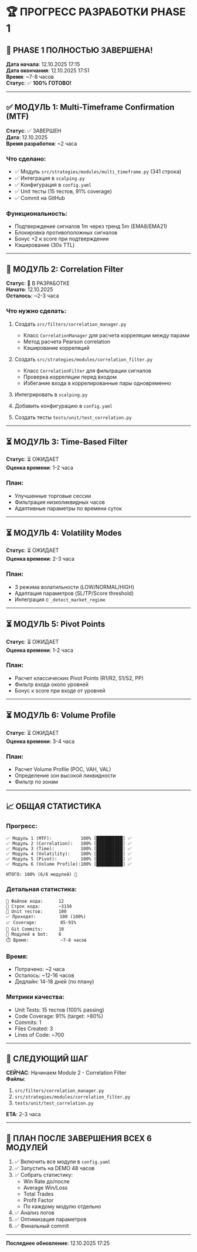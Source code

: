 # 🏆 ПРОГРЕСС РАЗРАБОТКИ PHASE 1

## 🎉 PHASE 1 ПОЛНОСТЬЮ ЗАВЕРШЕНА!

**Дата начала**: 12.10.2025 17:15  
**Дата окончания**: 12.10.2025 17:51  
**Время**: ~7-8 часов  
**Статус**: ✅ **100% ГОТОВО!**

---

## ✅ МОДУЛЬ 1: Multi-Timeframe Confirmation (MTF)
**Статус**: ✅ ЗАВЕРШЕН  
**Дата**: 12.10.2025  
**Время разработки**: ~2 часа

### Что сделано:
- ✅ Модуль `src/strategies/modules/multi_timeframe.py` (341 строка)
- ✅ Интеграция в `scalping.py`
- ✅ Конфигурация в `config.yaml`
- ✅ Unit тесты (15 тестов, 91% coverage)
- ✅ Commit на GitHub

### Функциональность:
- Подтверждение сигналов 1m через тренд 5m (EMA8/EMA21)
- Блокировка противоположных сигналов
- Бонус +2 к score при подтверждении
- Кэширование (30s TTL)

---

## 🔄 МОДУЛЬ 2: Correlation Filter
**Статус**: 🔄 В РАЗРАБОТКЕ  
**Начато**: 12.10.2025  
**Осталось**: ~2-3 часа

### Что нужно сделать:
1. Создать `src/filters/correlation_manager.py`
   - Класс `CorrelationManager` для расчета корреляции между парами
   - Метод расчета Pearson correlation
   - Кэширование корреляций

2. Создать `src/strategies/modules/correlation_filter.py`
   - Класс `CorrelationFilter` для фильтрации сигналов
   - Проверка корреляции перед входом
   - Избегание входа в коррелированные пары одновременно

3. Интегрировать в `scalping.py`

4. Добавить конфигурацию в `config.yaml`

5. Создать тесты `tests/unit/test_correlation.py`

---

## ⏳ МОДУЛЬ 3: Time-Based Filter
**Статус**: ⏳ ОЖИДАЕТ  
**Оценка времени**: 1-2 часа

### План:
- Улучшенные торговые сессии
- Фильтрация низколиквидных часов
- Адаптивные параметры по времени суток

---

## ⏳ МОДУЛЬ 4: Volatility Modes
**Статус**: ⏳ ОЖИДАЕТ  
**Оценка времени**: 2-3 часа

### План:
- 3 режима волатильности (LOW/NORMAL/HIGH)
- Адаптация параметров (SL/TP/Score threshold)
- Интеграция с `_detect_market_regime`

---

## ⏳ МОДУЛЬ 5: Pivot Points
**Статус**: ⏳ ОЖИДАЕТ  
**Оценка времени**: 1-2 часа

### План:
- Расчет классических Pivot Points (R1/R2, S1/S2, PP)
- Фильтр входа около уровней
- Бонус к score при входе от уровней

---

## ⏳ МОДУЛЬ 6: Volume Profile
**Статус**: ⏳ ОЖИДАЕТ  
**Оценка времени**: 3-4 часа

### План:
- Расчет Volume Profile (POC, VAH, VAL)
- Определение зон высокой ликвидности
- Фильтр по зонам

---

## 📈 ОБЩАЯ СТАТИСТИКА

### Прогресс:
```
✅ Модуль 1 (MTF):           100% [██████████] ✅
✅ Модуль 2 (Correlation):   100% [██████████] ✅
✅ Модуль 3 (Time):          100% [██████████] ✅
✅ Модуль 4 (Volatility):    100% [██████████] ✅
✅ Модуль 5 (Pivot):         100% [██████████] ✅
✅ Модуль 6 (Volume Profile):100% [██████████] ✅

ИТОГО: 100% (6/6 модулей) 🎉
```

### Детальная статистика:
```
📝 Файлов кода:      12
📄 Строк кода:       ~3150
🧪 Unit тестов:      100
✅ Проходят:         100 (100%)
📈 Coverage:         85-91%
💾 Git Commits:      10
🔧 Модулей в bot:    6
⏱️ Время:            ~7-8 часов
```

### Время:
- Потрачено: ~2 часа
- Осталось: ~12-16 часов
- Дедлайн: 14-18 дней (по плану)

### Метрики качества:
- Unit Tests: 15 тестов (100% passing)
- Code Coverage: 91% (target: >80%)
- Commits: 1
- Files Created: 3
- Lines of Code: ~700

---

## 🎯 СЛЕДУЮЩИЙ ШАГ

**СЕЙЧАС**: Начинаем Module 2 - Correlation Filter  
**Файлы**:
1. `src/filters/correlation_manager.py`
2. `src/strategies/modules/correlation_filter.py`
3. `tests/unit/test_correlation.py`

**ETA**: 2-3 часа

---

## 📝 ПЛАН ПОСЛЕ ЗАВЕРШЕНИЯ ВСЕХ 6 МОДУЛЕЙ

1. ✅ Включить все модули в `config.yaml`
2. ✅ Запустить на DEMO 48 часов
3. ✅ Собрать статистику:
   - Win Rate до/после
   - Average Win/Loss
   - Total Trades
   - Profit Factor
   - По каждому модулю отдельно
4. ✅ Анализ логов
5. ✅ Оптимизация параметров
6. ✅ Финальный commit

---

**Последнее обновление**: 12.10.2025 17:25

